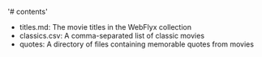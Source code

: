 '# contents'

- titles.md: The movie titles in the WebFlyx collection
- classics.csv: A comma-separated list of classic movies
- quotes: A directory of files containing memorable quotes from movies